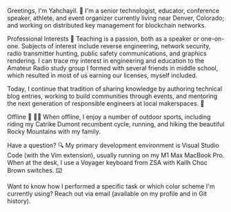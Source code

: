 Greetings, I'm Yahchayil. 👋
I'm a senior technologist, educator, conference speaker, athlete, and event organizer currently living near Denver, Colorado; and working on distributed key management for blockchain networks.

Professional Interests 💼
Teaching is a passion, both as a speaker or one-on-one. Subjects of interest include reverse engineering, network security, radio transmitter hunting, public safety communications, and graphics rendering. I can trace my interest in engineering and education to the Amateur Radio study group I formed with several friends in middle school, which resulted in most of us earning our licenses, myself included.

Today, I continue that tradition of sharing knowledge by authoring technical blog entries, working to build communities through events, and mentoring the next generation of responsible engineers at local makerspaces. 🤝

Offline 🌄 🚴‍♂️
When offline, I enjoy a number of outdoor sports, including riding my Catrike Dumont recumbent cycle, running, and hiking the beautiful Rocky Mountains with my family.

Have a question? 🔍
My primary development environment is Visual Studio Code (with the Vim extension), usually running on my M1 Max MacBook Pro. When at the desk, I use a Voyager keyboard from ZSA with Kailh Choc Brown switches. ⌨️

Want to know how I performed a specific task or which color scheme I'm currently using? Reach out via email (available on my profile and in Git history).
